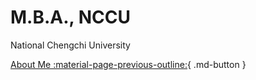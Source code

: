 # M.B.A., NCCU

National Chengchi University

[About Me :material-page-previous-outline:](../index.md){ .md-button }